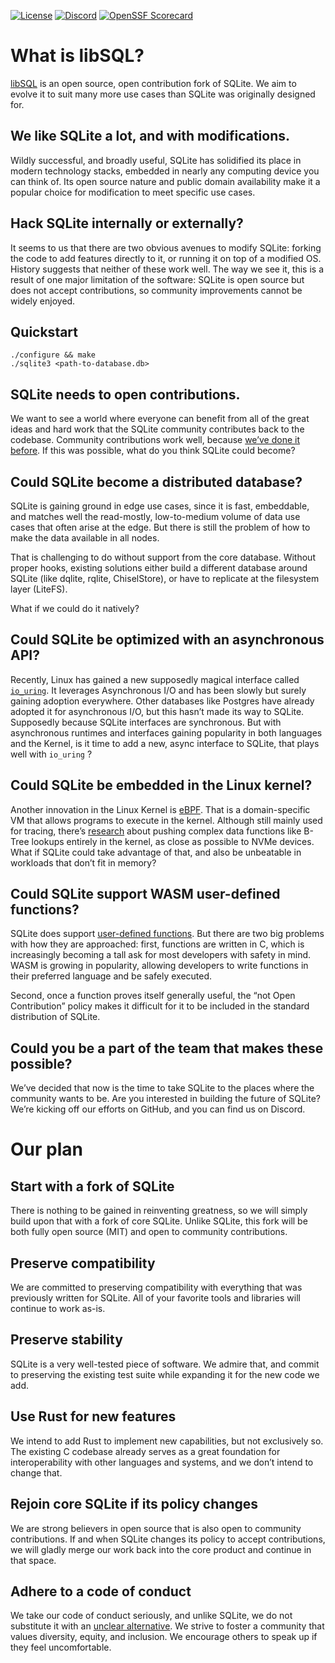 
[![License](https://img.shields.io/badge/license-MIT-blue)](https://github.com/libsql/libsql/blob/master/LICENSE.md)
[![Discord](https://img.shields.io/discord/1026540227218640906?color=5865F2&label=discord&logo=discord&logoColor=8a9095)](https://discord.gg/TxwbQTWHSr)
[![OpenSSF Scorecard](https://api.securityscorecards.dev/projects/github.com/libsql/libsql/badge)](https://api.securityscorecards.dev/projects/github.com/libsql/libsql)


# What is libSQL?

[libSQL](https://libsql.org) is an open source, open contribution fork of SQLite. We aim to evolve it to suit many more use cases than SQLite was originally designed for.

## We like SQLite a lot, and with modifications.

Wildly successful, and broadly useful, SQLite has solidified its place in modern technology stacks, embedded in nearly any computing device you can think of. Its open source nature and public domain availability make it a popular choice for modification to meet specific use cases.

## Hack SQLite internally or externally?
It seems to us that there are two obvious avenues to modify SQLite: forking the code to add features directly to it, or running it on top of a modified OS. History suggests that neither of these work well. The way we see it, this is a result of one major limitation of the software: SQLite is open source but does not accept contributions, so community improvements cannot be widely enjoyed.

## Quickstart

```
./configure && make
./sqlite3 <path-to-database.db>
```

## SQLite needs to open contributions.
We want to see a world where everyone can benefit from all of the great ideas and hard work that the SQLite community contributes back to the codebase.  Community contributions work well, because [we’ve done it before][qemu-sqlite]. If this was possible, what do you think SQLite could become?

## Could SQLite become a distributed database?

SQLite is gaining ground in edge use cases, since it is fast, embeddable, and matches well the read-mostly, low-to-medium volume of data use cases that often arise at the edge. But there is still the problem of how to make the data available in all nodes.

That is challenging to do without support from the core database. Without proper hooks, existing solutions either build a different database around SQLite (like dqlite, rqlite, ChiselStore), or have to replicate at the filesystem layer (LiteFS).

What if we could do it natively?

## Could SQLite be optimized with an asynchronous API?

Recently, Linux has gained a new supposedly magical interface called [`io_uring`](https://www.theregister.com/2022/09/16/column/). It leverages Asynchronous I/O and has been slowly but surely gaining adoption everywhere. Other databases like Postgres have already adopted it for asynchronous I/O, but this hasn’t made its way to SQLite. Supposedly because SQLite interfaces are synchronous. But with asynchronous runtimes and interfaces gaining popularity in both languages and the Kernel, is it time to add a new, async interface to SQLite, that plays well with `io_uring` ?

## Could SQLite be embedded in the Linux kernel?

Another innovation in the Linux Kernel is [eBPF](https://www.scylladb.com/2020/05/05/how-io_uring-and-ebpf-will-revolutionize-programming-in-linux/). That is a domain-specific VM that allows programs to execute in the kernel. Although still mainly used for tracing, there’s [research](https://www.asafcidon.com/uploads/5/9/7/0/59701649/xrp.pdf) about pushing complex data functions like B-Tree lookups entirely in the kernel, as close as possible to NVMe devices. What if SQLite could take advantage of that, and also be unbeatable in workloads that don’t fit in memory?
 
## Could SQLite support WASM user-defined functions?

SQLite does support [user-defined functions](http://www.sqlite.org/c3ref/create_function.html). But there are two big problems with how they are approached: first, functions are written in C, which is increasingly becoming a tall ask for most developers with safety in mind. WASM is growing in popularity, allowing developers to write functions in their preferred language and be safely executed.

Second, once a function proves itself generally useful, the “not Open Contribution” policy makes it difficult for it to be included in the standard distribution of SQLite.

## Could you be a part of the team that makes these possible?
We’ve decided that now is the time to take SQLite to the places where the community wants to be.  Are you interested in building the future of SQLite? We’re kicking off our efforts on GitHub, and you can find us on Discord.


# Our plan

## Start with a fork of SQLite
There is nothing to be gained in reinventing greatness, so we will simply build upon that with a fork of core SQLite.  Unlike SQLite, this fork will be both fully open source (MIT) and open to community contributions.

## Preserve compatibility
We are committed to preserving compatibility with everything that was previously written for SQLite.  All of your favorite tools and libraries will continue to work as-is.

## Preserve stability
SQLite is a very well-tested piece of software.  We admire that, and commit to preserving the existing test suite while expanding it for the new code we add.

## Use Rust for new features
We intend to add Rust to implement new capabilities, but not exclusively so.  The existing C codebase already serves as a great foundation for interoperability with other languages and systems, and we don’t intend to change that.

## Rejoin core SQLite if its policy changes
We are strong believers in open source that is also open to community contributions. If and when SQLite changes its policy to accept contributions, we will gladly merge our work back into the core product and continue in that space.

## Adhere to a code of conduct
We take our code of conduct seriously, and unlike SQLite, we do not substitute it with an [unclear alternative](https://sqlite.org/codeofethics.html).  We strive to foster a community that values diversity, equity, and inclusion.  We encourage others to speak up if they feel uncomfortable.

[qemu-sqlite]: https://glaubercosta-11125.medium.com/sqlite-qemu-all-over-again-aedad19c9a1c
